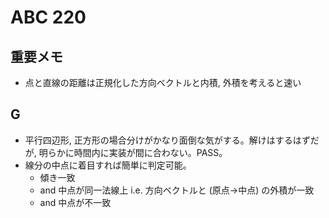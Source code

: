 # ABC 220

## 重要メモ

- 点と直線の距離は正規化した方向ベクトルと内積, 外積を考えると速い

## G

- 平行四辺形, 正方形の場合分けがかなり面倒な気がする。解けはするはずだが, 明らかに時間内に実装が間に合わない。PASS。
- 線分の中点に着目すれば簡単に判定可能。
  - 傾き一致
  - and 中点が同一法線上 i.e. 方向ベクトルと (原点->中点) の外積が一致
  - and 中点が不一致

